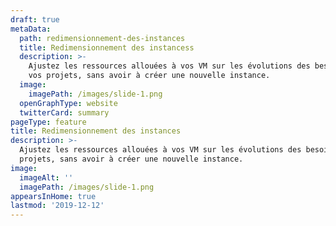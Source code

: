 ```yaml
---
draft: true
metaData:
  path: redimensionnement-des-instances
  title: Redimensionnement des instancess
  description: >-
    Ajustez les ressources allouées à vos VM sur les évolutions des besoins de
    vos projets, sans avoir à créer une nouvelle instance.
  image:
    imagePath: /images/slide-1.png
  openGraphType: website
  twitterCard: summary
pageType: feature
title: Redimensionnement des instances
description: >-
  Ajustez les ressources allouées à vos VM sur les évolutions des besoins de vos
  projets, sans avoir à créer une nouvelle instance.
image:
  imageAlt: ''
  imagePath: /images/slide-1.png
appearsInHome: true
lastmod: '2019-12-12'
---
```


